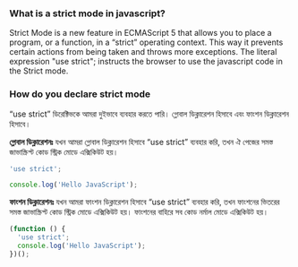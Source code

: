 ### What is a strict mode in javascript?

Strict Mode is a new feature in ECMAScript 5 that allows you to place a program, or a function, in a “strict” operating context. This way it prevents certain actions from being taken and throws more exceptions. The literal expression "use strict"; instructs the browser to use the javascript code in the Strict mode.

### How do you declare strict mode

“use strict” ডিরেক্টিভকে আমরা দুইভাবে ব্যবহার করতে পারি। গ্লোবাল ডিক্লারেশন হিসাবে এবং ফাংশন ডিক্লারেশন হিসাবে।

**গ্লোবাল ডিক্লারেশনঃ**
যখন আমরা গ্লোবাল ডিক্লারেশন হিসাবে “use strict” ব্যবহার করি, তখন ঐ পেজের সমস্ত জাভাস্ক্রিপ্ট কোড স্ট্রিক মোডে এক্সিকিউট হয়।

```js
'use strict';

console.log('Hello JavaScript');
```

**ফাংশন ডিক্লারেশনঃ**
যখন আমরা ফাংশন ডিক্লারেশন হিসাবে “use strict” ব্যবহার করি, তখন ফাংশনের ভিতরের সমস্ত জাভাস্ক্রিপ্ট কোড স্ট্রিক মোডে এক্সিকিউট হয়। ফাংশনের বাহিরে সব কোড নর্মাল মোডে এক্সিকিউট হয়।

```js
(function () {
  'use strict';
  console.log('Hello JavaScript');
})();
```
